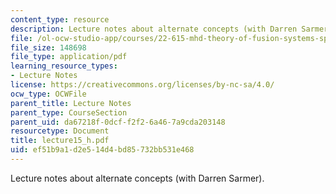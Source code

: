 ```yaml
---
content_type: resource
description: Lecture notes about alternate concepts (with Darren Sarmer).
file: /ol-ocw-studio-app/courses/22-615-mhd-theory-of-fusion-systems-spring-2007/ef51b9a1d2e514d4bd85732bb531e468_lecture15_h.pdf
file_size: 148698
file_type: application/pdf
learning_resource_types:
- Lecture Notes
license: https://creativecommons.org/licenses/by-nc-sa/4.0/
ocw_type: OCWFile
parent_title: Lecture Notes
parent_type: CourseSection
parent_uid: da67218f-0dcf-f2f2-6a46-7a9cda203148
resourcetype: Document
title: lecture15_h.pdf
uid: ef51b9a1-d2e5-14d4-bd85-732bb531e468
---
```

Lecture notes about alternate concepts (with Darren Sarmer).